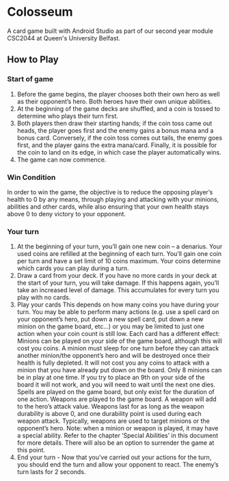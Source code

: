 # Colosseum
A card game built with Android Studio as part of our second year module CSC2044 at Queen's University Belfast.

## How to Play
### Start of game
1. Before the game begins, the player chooses both their own hero as well as their opponent’s hero. Both heroes have their own unique abilities.
2. At the beginning of the game decks are shuffled, and a coin is tossed to determine who plays their turn first.
3. Both players then draw their starting hands; if the coin toss came out heads, the player goes first and the enemy gains a bonus mana and a bonus card. Conversely, if the coin toss comes out tails, the enemy goes first, and the player gains the extra mana/card. Finally, it is possible for the coin to land on its edge, in which case the player automatically wins.
4. The game can now commence.

### Win Condition
In order to win the game, the objective is to reduce the opposing player’s health to 0 by any means, through playing and attacking with your minions, abilities and other cards, while also ensuring that your own health stays above 0 to deny victory to your opponent.

### Your turn
1. At the beginning of your turn, you’ll gain one new coin – a denarius.
Your used coins are refilled at the beginning of each turn.
You’ll gain one coin per turn and have a set limit of 10 coins maximum.
Your coins determine which cards you can play during a turn.
2. Draw a card from your deck.
If you have no more cards in your deck at the start of your turn, you will take damage. If this happens again, you’ll take an increased level of damage. This accumulates for every turn you play with no cards.
3. Play your cards 
This depends on how many coins you have during your turn. You may be able to perform many actions (e.g. use a spell card on your opponent’s hero, put down a new spell card, put down a new minion on the game board, etc…) or you may be limited to just one action when your coin count is still low. Each card has a different effect: 
Minions can be played on your side of the game board, although this will cost you coins. A minion must sleep for one turn before they can attack another minion/the opponent’s hero and will be destroyed once their health is fully depleted. It will not cost you any coins to attack with a minion that you have already put down on the board.
Only 8 minions can be in play at one time. If you try to place an 9th on your side of the board it will not work, and you will need to wait until the next one dies. 
Spells are played on the game board, but only exist for the duration of one action.
Weapons are played to the game board. A weapon will add to the hero’s attack value. Weapons last for as long as the weapon durability is above 0, and one durability point is used during each weapon attack. Typically, weapons are used to target minions or the opponent’s hero.
Note: when a minion or weapon is played, it may have a special ability. Refer to the chapter ‘Special Abilities’ in this document for more details.
There will also be an option to surrender the game at this point.
4. End your turn - Now that you’ve carried out your actions for the turn, you should end the turn and allow your opponent to react.
The enemy’s turn lasts for 2 seconds.
